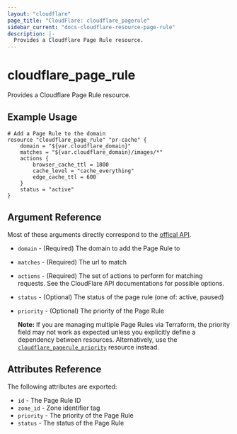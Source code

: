 ```yaml
---
layout: "cloudflare"
page_title: "CloudFlare: cloudflare_pagerule"
sidebar_current: "docs-cloudflare-resource-page-rule"
description: |-
  Provides a Cloudflare Page Rule resource.
---
```


# cloudflare\_page\_rule

Provides a Cloudflare Page Rule resource.

## Example Usage

```
# Add a Page Rule to the domain
resource "cloudflare_page_rule" "pr-cache" {
	domain = "${var.cloudflare_domain}"
    matches = "${var.cloudflare_domain}/images/*"
    actions {
        browser_cache_ttl = 1800
        cache_level = "cache_everything"
        edge_cache_ttl = 600
    }
    status = "active"
}
```

## Argument Reference

Most of these arguments directly correspond to the
[offical API](https://api.cloudflare.com/#page-rules-for-a-zone-properties).


* `domain` - (Required) The domain to add the Page Rule to
* `matches` - (Required) The url to match
* `actions` - (Required) The set of actions to perform for matching requests. See the CloudFlare API documentations for possible options.
* `status` - (Optional) The status of the page rule (one of: active, paused)
* `priority` - (Optional) The priority of the Page Rule

    **Note:** If you are managing multiple Page Rules via Terraform, the priority field may not work as expected unless you explicitly define a dependency between resources. Alternatively, use the [`cloudflare_pagerule_priority`](page_rule_priority.html) resource instead.

## Attributes Reference

The following attributes are exported:

* `id` - The Page Rule ID
* `zone_id` - Zone identifier tag
* `priority` - The priority of the Page Rule
* `status` - The status of the Page Rule

